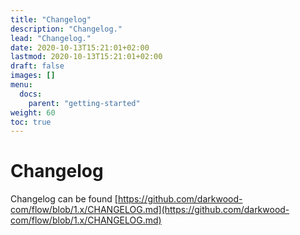 ```yaml
---
title: "Changelog"
description: "Changelog."
lead: "Changelog."
date: 2020-10-13T15:21:01+02:00
lastmod: 2020-10-13T15:21:01+02:00
draft: false
images: []
menu:
  docs:
    parent: "getting-started"
weight: 60
toc: true
---
```


# Changelog

Changelog can be found [https://github.com/darkwood-com/flow/blob/1.x/CHANGELOG.md](https://github.com/darkwood-com/flow/blob/1.x/CHANGELOG.md)
